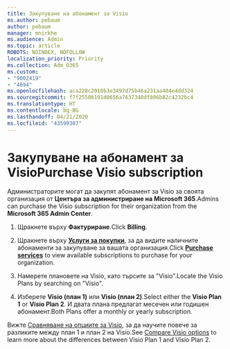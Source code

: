 ```yaml
---
title: Закупуване на абонамент за Visio
ms.author: pebaum
author: pebaum
manager: mnirkhe
ms.audience: Admin
ms.topic: article
ROBOTS: NOINDEX, NOFOLLOW
localization_priority: Priority
ms.collection: Adm_O365
ms.custom:
- "9002419"
- "4694"
ms.openlocfilehash: aca228c2010b3e3497d75b46a231aa404e4dd324
ms.sourcegitcommit: f7f25506191d0656a7637340df806b82c4232bc4
ms.translationtype: HT
ms.contentlocale: bg-BG
ms.lasthandoff: 04/21/2020
ms.locfileid: "43599307"
---
```

# <a name="purchase-visio-subscription"></a><span data-ttu-id="1eba1-102">Закупуване на абонамент за Visio</span><span class="sxs-lookup"><span data-stu-id="1eba1-102">Purchase Visio subscription</span></span>

<span data-ttu-id="1eba1-103">Администраторите могат да закупят абонамент за Visio за своята организация от **Центъра за администриране на Microsoft 365**.</span><span class="sxs-lookup"><span data-stu-id="1eba1-103">Admins can purchase the Visio subscription for their organization from the **Microsoft 365 Admin Center**.</span></span>

1. <span data-ttu-id="1eba1-104">Щракнете върху **Фактуриране**.</span><span class="sxs-lookup"><span data-stu-id="1eba1-104">Click **Billing**.</span></span>

2. <span data-ttu-id="1eba1-105">Щракнете върху **[Услуги за покупки](https://go.microsoft.com/fwlink/p/?linkid=868433)**, за да видите наличните абонаменти за закупуване за вашата организация.</span><span class="sxs-lookup"><span data-stu-id="1eba1-105">Click **[Purchase services](https://go.microsoft.com/fwlink/p/?linkid=868433)** to view available subscriptions to purchase for your organization.</span></span>

3. <span data-ttu-id="1eba1-106">Намерете плановете на Visio, като търсите за "Visio".</span><span class="sxs-lookup"><span data-stu-id="1eba1-106">Locate the Visio Plans by searching on "Visio".</span></span>

4. <span data-ttu-id="1eba1-107">Изберете **Visio (план 1)** или **Visio (план 2)**.</span><span class="sxs-lookup"><span data-stu-id="1eba1-107">Select either the **Visio Plan 1** or **Visio Plan 2**.</span></span> <span data-ttu-id="1eba1-108">И двата плана предлагат месечен или годишен абонамент.</span><span class="sxs-lookup"><span data-stu-id="1eba1-108">Both Plans offer a monthly or yearly subscription.</span></span>

<span data-ttu-id="1eba1-109">Вижте [Сравняване на опциите за Visio](https://products.office.com/Visio/microsoft-visio-plans-and-pricing-compare-visio-options), за да научите повече за разликите между план 1 и план 2 на Visio.</span><span class="sxs-lookup"><span data-stu-id="1eba1-109">See [Compare Visio options](https://products.office.com/Visio/microsoft-visio-plans-and-pricing-compare-visio-options) to learn more about the differences between Visio Plan 1 and Visio Plan 2.</span></span> 
